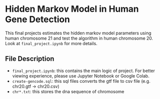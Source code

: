 # Hidden Markov Model in Human Gene Detection
This final projects estimates the hidden markov model parameters using human chromosome 21 and test the algorithm in human chromosome 20. Look at `final_project.ipynb` for more details.

## File Description
- `final_project.ipynb`: this contains the main logic of project. For better viewing experience, please use Jupyter Notebook or Google Colab.
- `create-gencode.sql`: this sql files converts the gtf file to csv file (e.g. chr20.gtf -> chr20.csv)
- `chr*.txt`: this stores the dna sequence of chromosome
